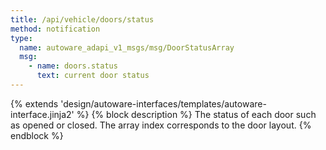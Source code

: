 ```yaml
---
title: /api/vehicle/doors/status
method: notification
type:
  name: autoware_adapi_v1_msgs/msg/DoorStatusArray
  msg:
    - name: doors.status
      text: current door status
---
```


{% extends 'design/autoware-interfaces/templates/autoware-interface.jinja2' %}
{% block description %}
The status of each door such as opened or closed.
The array index corresponds to the door layout.
{% endblock %}
